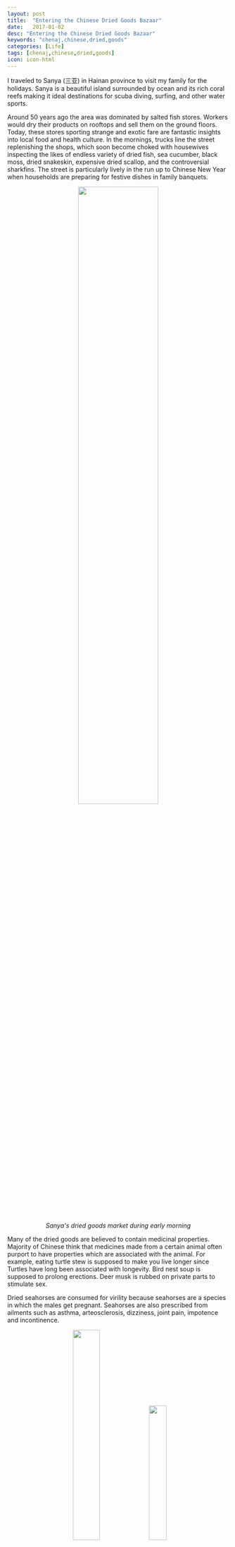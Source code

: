 ```yaml
---
layout: post
title:  "Entering the Chinese Dried Goods Bazaar"
date:   2017-01-02
desc: "Entering the Chinese Dried Goods Bazaar"
keywords: "chenaj,chinese,dried,goods"
categories: [Life]
tags: [chenaj,chinese,dried,goods]
icon: icon-html
---
```


I traveled to Sanya (三亚) in Hainan province to visit my family for the holidays. Sanya is a beautiful island 
surrounded by ocean and its rich coral reefs making it ideal destinations for scuba diving, surfing, and other water 
sports.

Around 50 years ago the area was dominated by salted fish stores. Workers would dry their products on rooftops and 
sell them on the ground floors. Today, these stores sporting strange and exotic fare are fantastic insights into local 
food and health culture. In the mornings, trucks line the street replenishing the shops, which soon become choked with 
housewives inspecting the likes of endless variety of dried fish, sea cucumber, black moss, dried snakeskin, 
expensive dried scallop, and the controversial sharkfins. The street is particularly lively in the run up to Chinese 
New Year when households are preparing for festive dishes in family banquets.

<center>
<!-- ![edit]({{ site.img_path }}/chinese_dried_goods/bazaar.jpg) -->
<img src="{{ site.img_path }}/chinese_dried_goods/bazaar.jpg" width="60%">
    
<i>Sanya's dried goods market during early morning</i>
</center>


Many of the dried goods are believed to contain medicinal properties. Majority of Chinese think that medicines made 
from a certain animal often purport to have properties which are associated with the animal. For example, eating 
turtle stew is supposed to make you live longer since Turtles have long been associated with longevity. Bird nest soup 
is supposed to prolong erections. Deer musk is rubbed on private parts to stimulate sex.

Dried seahorses are consumed for virility because seahorses are a species in which the males get pregnant. Seahorses 
are also prescribed from ailments such as asthma, arteosclerosis, dizziness, joint pain, impotence and incontinence.

<center>
<!-- ![edit]({{ site.img_path }}/chinese_dried_goods/dried_oyster.jpg) -->
<img src="{{ site.img_path }}/chinese_dried_goods/dried_oyster.jpg" width="35%"> 
<!-- ![edit]({{ site.img_path }}/chinese_dried_goods/dried_moss.jpg) -->
<img src="{{ site.img_path }}/chinese_dried_goods/dried_moss.jpg" width="28%">

<i>Dried oyster and black moss</i>
</center>


Some dishes are also made for consumption out of superstition and good luck such as dried oysters and black moss. 
These two delicacies are popular during Chinese New Year because of their auspicious names. Dried oysters (bottom) are 
called ‘ho see’ which sounds like good deeds, good fortune, or prosperity, while black moss (top) is a pun on ‘fa choi’ 
which means ‘to get rich.’ And, you will have good fortune upon you when you ate them together.

Picking the best quality ingredients is a very difficult task to the untrained eye. As for black moss, I learned from 
my uncle to keep an eye out for fakes. The best way to tell is to soak a small section in water — fake black moss turns 
the water murky.